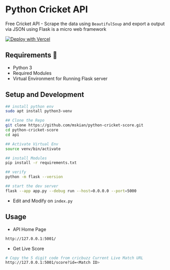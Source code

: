 # Python Cricket API

Free Cricket API - Scrape the data using `BeautifulSoup` and export a output via JSON using Flask is a micro web framework  

[![Deploy with Vercel](https://vercel.com/button)](https://vercel.com/new/clone?repository-url=https%3A%2F%2Fgithub.com%2Fmskian%2Fpython-cricket-score%2Ftree%2Fmain%2Fapi&demo-title=Cricket%20%2B%20API&demo-image=https://assets.vercel.com/image/upload/v1669994156/random/flask.png)

## Requirements 📑

- Python 3
- Required Modules
- Virtual Environment for Running Flask server

## Setup and Development

```sh
## install python env
sudo apt install python3-venv

## Clone the Repo
git clone https://github.com/mskian/python-cricket-score.git
cd python-cricket-score
cd api

## Activate Virtual Env
source venv/bin/activate

## install Modules
pip install -r requirements.txt

## verify
python -m flask --version

## start the dev server 
flask --app app.py --debug run --host=0.0.0.0 --port=5000
```

- Edit and Modify on `index.py`

## Usage

- API Home Page

```sh
http://127.0.0.1:5001/
```

- Get Live Score

```sh
# Copy the 5 digit code from cricbuzz Current Live Match URL 
http://127.0.0.1:5001/score?id=<Match ID>
```
